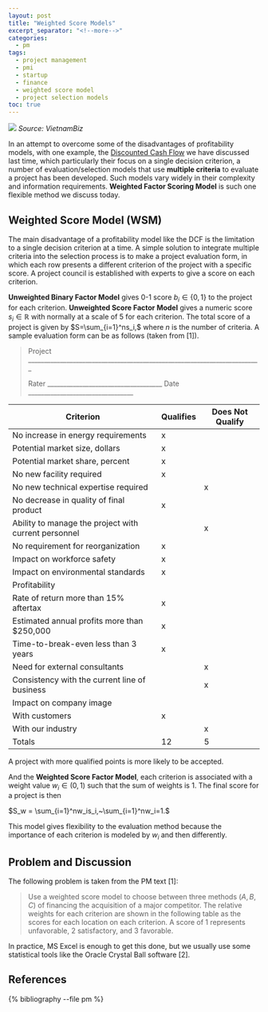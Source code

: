 ```yaml
---
layout: post
title: "Weighted Score Models"
excerpt_separator: "<!--more-->"
categories:
  - pm
tags:
  - project management
  - pmi
  - startup
  - finance
  - weighted score model
  - project selection models
toc: true
---
```

![](https://cdn.vietnambiz.vn/thumb_w/685/2020/1/15/photo-1579086844831-15790868448431355134475-crop-1579086898177619343716.jpg)
_Source: VietnamBiz_

In an attempt to overcome some of the disadvantages of profitability models, with one example, the [Discounted Cash Flow](/pm/2021/06/01/discounted-cash-flow.html) we have discussed last time, which particularly their focus on a single decision criterion, a number of evaluation/selection models that use **multiple criteria** to evaluate a project has been developed. 
Such models vary widely in their complexity and information requirements.
**Weighted Factor Scoring Model** is such one flexible method we discuss today.
<!--more-->

## Weighted Score Model (WSM)

The main disadvantage of a profitability model like the DCF is the limitation to a single decision criterion at a time.
A simple solution to integrate multiple criteria into the selection process is to make a project evaluation form, in which each row presents a different criterion of the project with a specific score.
A project council is established with experts to give a score on each criterion.

**Unweighted Binary Factor Model** gives 0-1 score $b_i\in\{0,1\}$ to the project for each criterion.
**Unweighted Score Factor Model** gives a numeric score $s_i\in\mathbb{R}$ with normally at a scale of 5 for each criterion.
The total score of a project is given by
$S=\sum_{i=1}^ns_i,$
where $n$ is the number of criteria.
A sample evaluation form can be as follows (taken from [1]).

> Project _________________________________________________________________________
>
> Rater ____________________________________ Date _________________________________

| Criterion | Qualifies | Does Not Qualify |
| --- | --- | --- |
| No increase in energy requirements | x | |
| Potential market size, dollars |x||
| Potential market share, percent |x||
| No new facility required |x||
| No new technical expertise required ||x|
| No decrease in quality of final product |x||
| Ability to manage the project with current personnel ||x|
| No requirement for reorganization |x||
| Impact on workforce safety |x||
| Impact on environmental standards |x||
| Profitability |||
| Rate of return more than 15% aftertax |x||
| Estimated annual profits more than $250,000 |x||
| Time-to-break-even less than 3 years |x||
| Need for external consultants ||x|
| Consistency with the current line of business ||x|
| Impact on company image |||
|   With customers |x||
|   With our industry ||x|
| Totals |  12 | 5 |

A project with more qualified points is more likely to be accepted.

And the **Weighted Score Factor Model**, each criterion is associated with a weight value $w_i\in (0,1)$ such that the sum of weights is 1.
The final score for a project is then

$S_w = \sum_{i=1}^nw_is_i,~\sum_{i=1}^nw_i=1.$

This model gives flexibility to the evaluation method because the importance of each criterion is modeled by $w_i$ and then differently.
## Problem and Discussion

The following problem is taken from the PM text [1]:

> Use a weighted score model to choose between three methods $(A, B, C)$ of financing the acquisition of a major competitor.
> The relative weights for each criterion are shown in the following table as the scores for each location on each criterion.
> A score of 1 represents unfavorable, 2 satisfactory, and 3 favorable.

In practice, MS Excel is enough to get this done, but we usually use some statistical tools like the Oracle Crystal Ball software [2].
## References

{% bibliography --file pm %}
